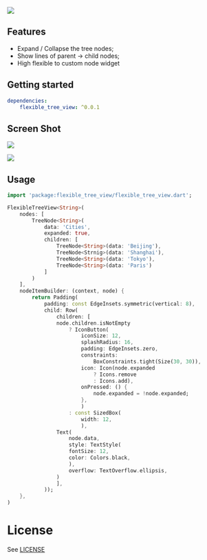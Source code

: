 ![](https://tva1.sinaimg.cn/large/008i3skNgy1gyujo33a5sj30qs0atmxc.jpg)

## Features

- Expand / Collapse the tree nodes;
- Show lines of parent -> child nodes;
- High flexible to custom node widget

## Getting started

```yaml
dependencies:
    flexible_tree_view: ^0.0.1
```

## Screen Shot

![](https://tva1.sinaimg.cn/large/008i3skNgy1gyui2q97xmj312a0u0jsh.jpg)

![](https://tva1.sinaimg.cn/large/008i3skNgy1gyuilaokvjg30qo0f01j4.gif)

## Usage

```dart
import 'package:flexible_tree_view/flexible_tree_view.dart';

FlexibleTreeView<String>(
	nodes: [
		TreeNode<String>(
			data: 'Cities', 
			expanded: true, 
			children: [
				TreeNode<String>(data: 'Beijing'), 
				TreeNode<Strnig>(data: 'Shanghai'),
				TreeNode<String>(data: 'Tokyo'),
				TreeNode<String>(data: 'Paris')
			]
		)
	],
	nodeItemBuilder: (context, node) {
		return Padding(
			padding: const EdgeInsets.symmetric(vertical: 8),
			child: Row(
				children: [
				node.children.isNotEmpty
					? IconButton(
						iconSize: 12,
						splashRadius: 16,
						padding: EdgeInsets.zero,
						constraints:
							BoxConstraints.tight(Size(30, 30)),
						icon: Icon(node.expanded
							? Icons.remove
							: Icons.add),
						onPressed: () {
							node.expanded = !node.expanded;
						},
						)
					: const SizedBox(
						width: 12,
						),
				Text(
					node.data,
					style: TextStyle(
					fontSize: 12,
					color: Colors.black,
					),
					overflow: TextOverflow.ellipsis,
				)
				],
			));
	},
)
```

# License

See [LICENSE](LICENSE)